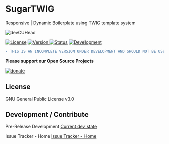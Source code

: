 # SugarTWIG
Responsive | Dynamic Boilerplate using TWIG template system

![devCUHead](https://www.devcu.com/assets/images/githead.png?V=1.2)

[![License](https://img.shields.io/badge/License-GNUv3-blue.svg)](https://github.com/GaalexxC/SugarTWIG/blob/master/LICENSE)
[![Version](https://img.shields.io/badge/Version-0.01-blue.svg) ](https://github.com/GaalexxC/SugarTWIG/wiki)
[![Status](https://img.shields.io/badge/Status-New-blue.svg)](https://github.com/GaalexxCSugarTWIG/wiki)
[![Development](https://img.shields.io/badge/Development-New-blue.svg)](https://github.com/GaalexxC/SugarTWIG/wiki)

```diff
- THIS IS AN INCOMPLETE VERSION UNDER DEVELOPMENT AND SHOULD NOT BE USED IN ANY ENVIRONMENT!!!
```

**Please support our Open Source Projects**

[![donate](https://www.devcu.com/images/donate.png)](https://www.devcu.com/forums/topic/739-help-support-our-work/)

## License

GNU General Public License v3.0

## Development / Contribute

Pre-Release Development [Current dev state](https://github.com/GaalexxC/SugarTWIG/wiki)

Issue Tracker - Home [Issue Tracker - Home](https://www.devcu.com/forums/devcu-tracker/sugartwig/)

